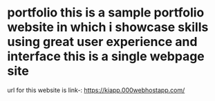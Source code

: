 # portfolio this is a sample  portfolio website in which i showcase skills using great user experience and interface this is a single webpage site 
url for this website is link-: https://kiapp.000webhostapp.com/
